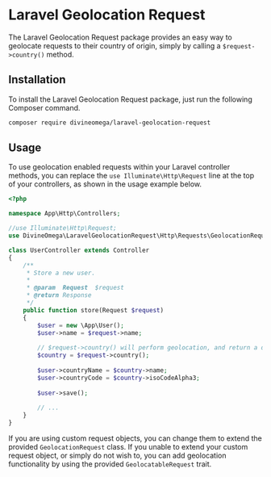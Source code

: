 # Laravel Geolocation Request

The Laravel Geolocation Request package provides an easy
way to geolocate requests to their country of origin, simply
by calling a `$request->country()` method.

## Installation

To install the Laravel Geolocation Request package, just
run the following Composer command.

```bash
composer require divineomega/laravel-geolocation-request
``` 

## Usage

To use geolocation enabled requests within your Laravel controller 
methods, you can replace the `use Illuminate\Http\Request` line 
at the top of your controllers, as shown in the usage example below.

```php
<?php

namespace App\Http\Controllers;

//use Illuminate\Http\Request;
use DivineOmega\LaravelGeolocationRequest\Http\Requests\GeolocationRequest as Request;

class UserController extends Controller
{
    /**
     * Store a new user.
     *
     * @param  Request  $request
     * @return Response
     */
    public function store(Request $request)
    {
        $user = new \App\User();
        $user->name = $request->name;
        
        // $request->country() will perform geolocation, and return a detailed country object.
        $country = $request->country();
        
        $user->countryName = $country->name;
        $user->countryCode = $country->isoCodeAlpha3;
        
        $user->save();
        
        // ...
    }
}
```

If you are using custom request objects, you can
change them to extend the provided `GeolocationRequest` class.
If you unable to extend your custom request object, or 
simply do not wish to, you can add geolocation functionality
by using the provided `GeolocatableRequest` trait.